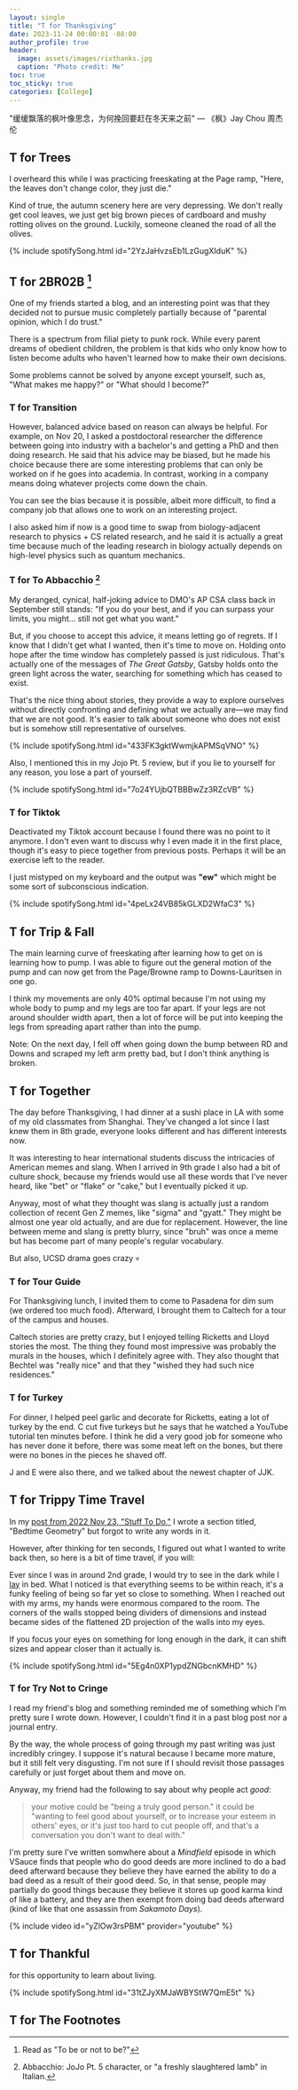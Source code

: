 ```yaml
---
layout: single
title: "T for Thanksgiving"
date: 2023-11-24 00:00:01 -08:00
author_profile: true
header: 
  image: assets/images/rixthanks.jpg
  caption: "Photo credit: Me" 
toc: true
toc_sticky: true
categories: [College]
---
```


"缓缓飘落的枫叶像思念，为何挽回要赶在冬天来之前" — 《枫》Jay Chou 周杰伦

## T for Trees
I overheard this while I was practicing freeskating at the Page ramp, "Here, the leaves don't change color, they just die."

Kind of true, the autumn scenery here are very depressing. We don't really get cool leaves, we just get big brown pieces of cardboard and mushy rotting olives on the ground. Luckily, someone cleaned the road of all the olives. 

{% include spotifySong.html id="2YzJaHvzsEb1LzGugXIduK" %}

## T for 2BR02B [^1]
One of my friends started a blog, and an interesting point was that they decided not to pursue music completely partially because of "parental opinion, which I do trust." 

There is a spectrum from filial piety to punk rock. While every parent dreams of obedient children, the problem is that kids who only know how to listen become adults who haven't learned how to make their own decisions. 

Some problems cannot be solved by anyone except yourself, such as, "What makes me happy?" or "What should I become?"

### T for Transition
However, balanced advice based on reason can always be helpful. For example, on Nov 20, I asked a postdoctoral researcher the difference between going into industry with a bachelor's and getting a PhD and then doing research. He said that his advice may be biased, but he made his choice because there are some interesting problems that can only be worked on if he goes into academia. In contrast, working in a company means doing whatever projects come down the chain. 

You can see the bias because it is possible, albeit more difficult, to find a company job that allows one to work on an interesting project. 

I also asked him if now is a good time to swap from biology-adjacent research to physics + CS related research, and he said it is actually a great time because much of the leading research in biology actually depends on high-level physics such as quantum mechanics. 

### T for To Abbacchio [^2]
My deranged, cynical, half-joking advice to DMO's AP CSA class back in September still stands: "If you do your best, and if you can surpass your limits, you might... still not get what you want."

But, if you choose to accept this advice, it means letting go of regrets. If I know that I didn't get what I wanted, then it's time to move on. Holding onto hope after the time window has completely passed is just ridiculous. That's actually one of the messages of *The Great Gatsby*, Gatsby holds onto the green light across the water, searching for something which has ceased to exist. 

That's the nice thing about stories, they provide a way to explore ourselves without directly confronting and defining what we actually are—we may find that we are not good. It's easier to talk about someone who does not exist but is somehow still representative of ourselves. 

{% include spotifySong.html id="433FK3gktWwmjkAPMSqVNO" %}

Also, I mentioned this in my Jojo Pt. 5 review, but if you lie to yourself for any reason, you lose a part of yourself. 

{% include spotifySong.html id="7o24YUjbQTBBBwZz3RZcVB" %}

### T for Tiktok
Deactivated my Tiktok account because I found there was no point to it anymore. I don't even want to discuss why I even made it in the first place, though it's easy to piece together from previous posts. Perhaps it will be an exercise left to the reader. 

I just mistyped on my keyboard and the output was **"ew"** which might be some sort of subconscious indication. 

{% include spotifySong.html id="4peLx24VB85kGLXD2WfaC3" %}

## T for Trip & Fall
The main learning curve of freeskating after learning how to get on is learning how to pump. I was able to figure out the general motion of the pump and can now get from the Page/Browne ramp to Downs-Lauritsen in one go. 

I think my movements are only 40% optimal because I'm not using my whole body to pump and my legs are too far apart. If your legs are not around shoulder width apart, then a lot of force will be put into keeping the legs from spreading apart rather than into the pump. 

Note: On the next day, I fell off when going down the bump between RD and Downs and scraped my left arm pretty bad, but I don't think anything is broken. 

## T for Together
The day before Thanksgiving, I had dinner at a sushi place in LA with some of my old classmates from Shanghai. They've changed a lot since I last knew them in 8th grade, everyone looks different and has different interests now.

It was interesting to hear international students discuss the intricacies of American memes and slang. When I arrived in 9th grade I also had a bit of culture shock, because my friends would use all these words that I've never heard, like "bet" or "flake" or "cake," but I eventually picked it up. 

Anyway, most of what they thought was slang is actually just a random collection of recent Gen Z memes, like "sigma" and "gyatt." They might be almost one year old actually, and are due for replacement. However, the line between meme and slang is pretty blurry, since "bruh" was once a meme but has become part of many people's regular vocabulary.

But also, UCSD drama goes crazy 💀

### T for Tour Guide
For Thanksgiving lunch, I invited them to come to Pasadena for dim sum (we ordered too much food). Afterward, I brought them to Caltech for a tour of the campus and houses. 

Caltech stories are pretty crazy, but I enjoyed telling Ricketts and Lloyd stories the most. The thing they found most impressive was probably the murals in the houses, which I definitely agree with. They also thought that Bechtel was "really nice" and that they "wished they had such nice residences."

### T for Turkey
For dinner, I helped peel garlic and decorate for Ricketts, eating a lot of turkey by the end. C cut five turkeys but he says that he watched a YouTube tutorial ten minutes before. I think he did a very good job for someone who has never done it before, there was some meat left on the bones, but there were no bones in the pieces he shaved off. 

J and E were also there, and we talked about the newest chapter of JJK. 

## T for Trippy Time Travel
In my [post from 2022 Nov 23, "Stuff To Do,"](https://engitom.github.io/projects/stuff-to-do/#bedtime-geometry) I wrote a section titled, "Bedtime Geometry" but forgot to write any words in it. 

However, after thinking for ten seconds, I figured out what I wanted to write back then, so here is a bit of time travel, if you will:

Ever since I was in around 2nd grade, I would try to see in the dark while I [lay](https://www.grammarly.com/blog/lay-lie/) in bed. What I noticed is that everything seems to be within reach, it's a funky feeling of being so far yet so close to something. When I reached out with my arms, my hands were enormous compared to the room. The corners of the walls stopped being dividers of dimensions and instead became sides of the flattened 2D projection of the walls into my eyes. 

If you focus your eyes on something for long enough in the dark, it can shift sizes and appear closer than it actually is. 

{% include spotifySong.html id="5Eg4n0XP1ypdZNGbcnKMHD" %}

### T for Try Not to Cringe
I read my friend's blog and something reminded me of something which I'm pretty sure I wrote down. However, I couldn't find it in a past blog post nor a journal entry. 

By the way, the whole process of going through my past writing was just incredibly cringey. I suppose it's natural because I became more mature, but it still felt very disgusting. I'm not sure if I should revisit those passages carefully or just forget about them and move on. 

Anyway, my friend had the following to say about why people act *good*:

> your motive could be "being a truly good person." it could be "wanting to feel good about yourself, or to increase your esteem in others' eyes, or it's just too hard to cut people off, and that's a conversation you don't want to deal with."

I'm pretty sure I've written somwhere about a *Mindfield* episode in which VSauce finds that people who do good deeds are more inclined to do a bad deed afterward because they believe they have earned the ability to do a bad deed as a result of their good deed. So, in that sense, people may partially do good things because they believe it stores up good karma kind of like a battery, and they are then exempt from doing bad deeds afterward (kind of like that one assassin from *Sakamoto Days*).

{% include video id="yZlOw3rsPBM" provider="youtube" %}

## T for Thankful
for this opportunity to learn about living. 

{% include spotifySong.html id="31tZJyXMJaWBYStW7QmE5t" %}

## T for The Footnotes
[^1]: Read as "To be or not to be?"
[^2]: Abbacchio: JoJo Pt. 5 character, or "a freshly slaughtered lamb" in Italian. 